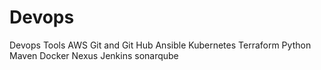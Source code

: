 # Devops
Devops Tools
AWS
Git and Git Hub
Ansible
Kubernetes
Terraform
Python
Maven
Docker
Nexus
Jenkins
sonarqube

